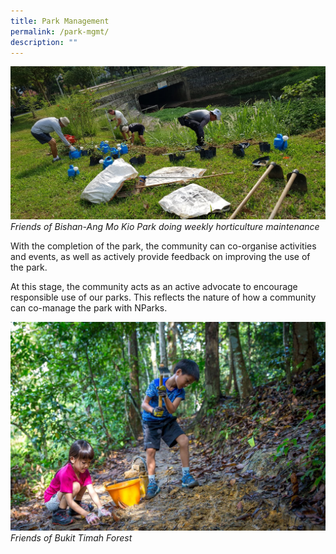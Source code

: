```yaml
---
title: Park Management
permalink: /park-mgmt/
description: ""
---
```

![Alt text for image on Isomer site](/images/FoBAMKP.JPG)
*Friends of Bishan-Ang Mo Kio Park doing weekly horticulture maintenance*

With the completion of the park, the community can co-organise activities and events, as well as actively provide feedback on improving the use of the park. 

At this stage, the community acts as an active advocate to encourage responsible use of our parks. This reflects the nature of how a community can co-manage the park with NParks.

![Alt text for image on Isomer site](/images/FoBTP.JPG)
*Friends of Bukit Timah Forest*